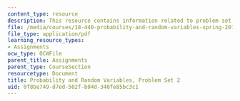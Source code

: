 ```yaml
---
content_type: resource
description: This resource contains information related to problem set 2.
file: /media/courses/18-440-probability-and-random-variables-spring-2014/0f8be749d7ed502fb04d340fe85bc3c1_MIT18_440S14_ProblemSet2.pdf
file_type: application/pdf
learning_resource_types:
- Assignments
ocw_type: OCWFile
parent_title: Assignments
parent_type: CourseSection
resourcetype: Document
title: Probability and Random Variables, Problem Set 2
uid: 0f8be749-d7ed-502f-b04d-340fe85bc3c1
---
```

